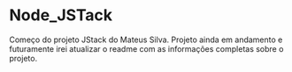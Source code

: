 # Node_JSTack

Começo do projeto JStack do Mateus Silva. Projeto ainda em andamento e futuramente irei atualizar o readme com as informações completas sobre o projeto.
